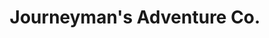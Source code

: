 ---
title: "Journeyman's Adventure Co."
url: /richmond-city/journeymans-adventure-co/
shop: bicycle
---